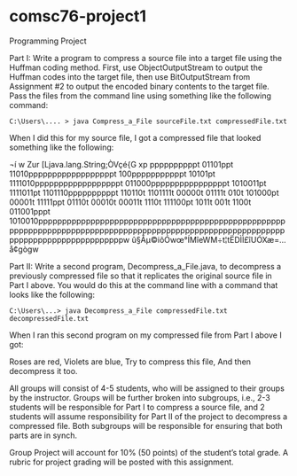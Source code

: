 # comsc76-project1
Programming Project

Part I: Write a program to compress a source file into a target file using the Huffman coding method. First, use ObjectOutputStream to output the Huffman codes into the target file, then use BitOutputStream from Assignment #2 to output the encoded binary contents to the target file. Pass the files from the command line using something like the following command:

    C:\Users\.... > java Compress_a_File sourceFile.txt compressedFile.txt

When I did this for my source file, I got a compressed file that looked something like the following:

¬í w Zur [Ljava.lang.String;­ÒVçé{G xp ppppppppppt 01101ppt 11010ppppppppppppppppppt 100pppppppppppt 10101pt 1111010ppppppppppppppppppt 011000ppppppppppppppppt 1010011pt 1111011pt 1101110ppppppppppt 110110t 1101111t 00000t 01111t 010t 101000pt 00001t 11111ppt 01110t 00010t 00011t 1110t 111100pt 1011t 001t 1100t 011001pppt 1010010ppppppppppppppppppppppppppppppppppppppppppppppppppppppppppppppppppppppppppppppppppppppppppppppppppppppppppppppppppppppppppppppppppppppw û§Åµ©iõÓwœ°Í­MîeWM÷t¦tËDÌÌ£îUÓXæ=…å¢gògw 

 

Part II: Write a second program, Decompress_a_File.java, to decompress a previously compressed file so that it replicates the original source file in Part I above. You would do this at the command line with a command that looks like the following:

    C:\Users\...> java Decompress_a_File compressedFile.txt decompressedFile.txt

When I ran this second program on my compressed file from Part I above I got:

Roses are red,
Violets are blue,
Try to compress this file,
And then decompress it too.

All groups will consist of 4-5 students, who will be assigned to their groups by the instructor. Groups will be further broken into subgroups, i.e., 2-3 students will be responsible for Part I to compress a source file, and 2 students will assume responsibility for Part II of the project to decompress a compressed file. Both subgroups will be responsible for ensuring that both parts are in synch.

Group Project will account for 10% (50 points) of the student’s total grade. A rubric for project grading will be posted with this assignment.
